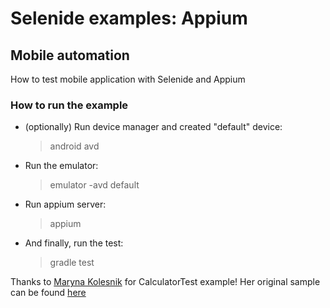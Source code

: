 Selenide examples: Appium
=========================

## Mobile automation 

How to test mobile application with Selenide and Appium

### How to run the example

* (optionally) Run device manager and created "default" device:
  > android avd

* Run the emulator:
  > emulator -avd default

* Run appium server:
   > appium

* And finally, run the test:
   > gradle test

Thanks to [Maryna Kolesnik](https://github.com/mkpythonanywhereblog) for CalculatorTest example!
Her original sample can be found [here](https://gist.github.com/mkpythonanywhereblog/d1fb3dca2e66146f519f) 